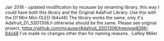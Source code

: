 Jan 2018 - updated modification by mcauser by renaming library, this way I could have both this library and the Original Adafruit Library.
Use this with the D1 Mini Mini OLED (64x48) 
The library works the same, only it's
Adafruit_D1_SSD1306.h otherwise should be the same.
Please see original project, https://github.com/mcauser/Adafruit_SSD1306/tree/esp8266-64x48
I've made no changes other than for naming reasons.
-LeRoy Miller
